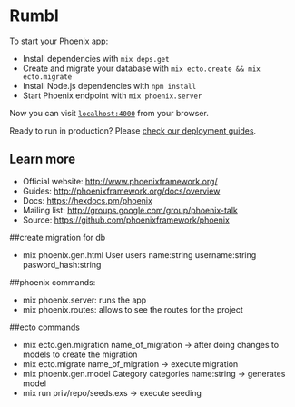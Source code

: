 # Rumbl

To start your Phoenix app:

  * Install dependencies with `mix deps.get`
  * Create and migrate your database with `mix ecto.create && mix ecto.migrate`
  * Install Node.js dependencies with `npm install`
  * Start Phoenix endpoint with `mix phoenix.server`

Now you can visit [`localhost:4000`](http://localhost:4000) from your browser.

Ready to run in production? Please [check our deployment guides](http://www.phoenixframework.org/docs/deployment).

## Learn more

  * Official website: http://www.phoenixframework.org/
  * Guides: http://phoenixframework.org/docs/overview
  * Docs: https://hexdocs.pm/phoenix
  * Mailing list: http://groups.google.com/group/phoenix-talk
  * Source: https://github.com/phoenixframework/phoenix

##create migration for db
* mix phoenix.gen.html User users name:string username:string pasword_hash:string

##phoenix commands:
* mix phoenix.server: runs the app
* mix phoenix.routes: allows to see the routes for the project

##ecto commands
* mix ecto.gen.migration name_of_migration -> after doing changes to models to create the migration
* mix ecto.migrate name_of_migration -> execute migration
* mix phoenix.gen.model Category categories name:string -> generates model
* mix run priv/repo/seeds.exs -> execute seeding 
